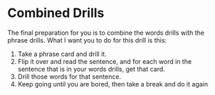 # Combined Drills
The final preparation for you is to combine the words drills with the  
 phrase drills. What I want you to do for this drill is this:  

1. Take a phrase card and drill it.  
2. Flip it over and read the sentence, and for each word in the  
 sentence that is in your words drills, get that card.
3. Drill those words for that sentence.  
4. Keep going until you are bored, then take a break and do it again
